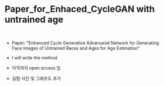 # Paper_for_Enhaced_CycleGAN with untrained age
<br/>

* Paper: "Enhanced Cycle Generative Adversarial Network for Generating Face Images of Untrained Races and Ages for Age Estimation"

* I will write the method
* 아직까지 open access 임
* 실험 사진 및 그래프도 추가
